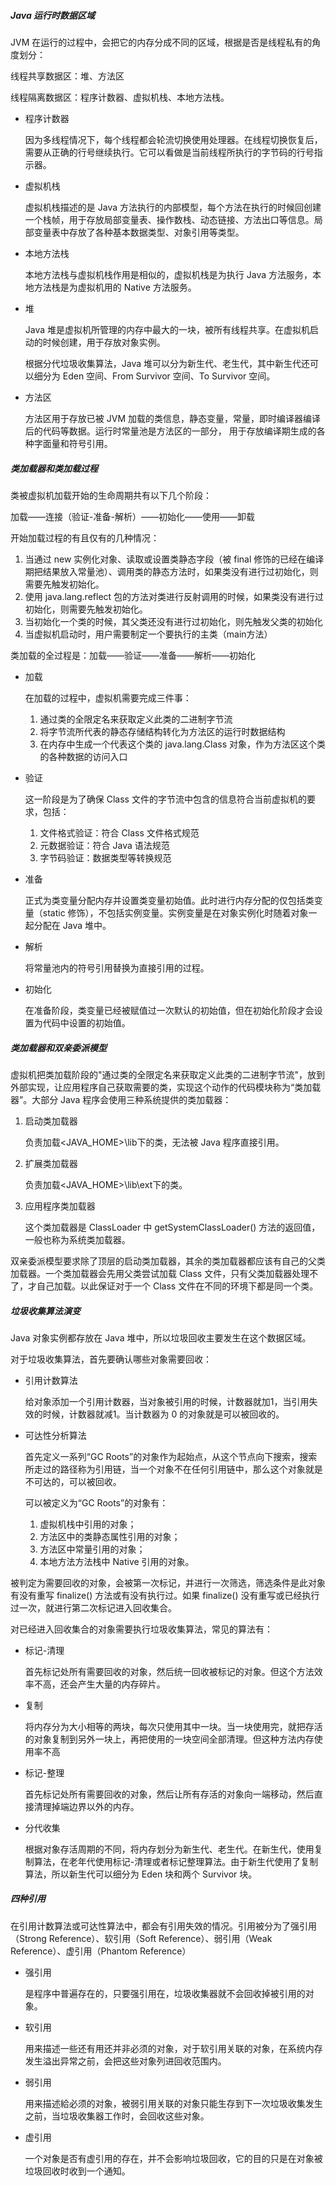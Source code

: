 ##### Java 运行时数据区域

JVM 在运行的过程中，会把它的内存分成不同的区域，根据是否是线程私有的角度划分：

线程共享数据区：堆、方法区

线程隔离数据区：程序计数器、虚拟机栈、本地方法栈。

- 程序计数器

  因为多线程情况下，每个线程都会轮流切换使用处理器。在线程切换恢复后，需要从正确的行号继续执行。它可以看做是当前线程所执行的字节码的行号指示器。

- 虚拟机栈

  虚拟机栈描述的是 Java 方法执行的内部模型，每个方法在执行的时候回创建一个栈帧，用于存放局部变量表、操作数栈、动态链接、方法出口等信息。局部变量表中存放了各种基本数据类型、对象引用等类型。

- 本地方法栈

  本地方法栈与虚拟机栈作用是相似的，虚拟机栈是为执行 Java 方法服务，本地方法栈是为虚拟机用的 Native 方法服务。

- 堆

  Java 堆是虚拟机所管理的内存中最大的一块，被所有线程共享。在虚拟机启动的时候创建，用于存放对象实例。

  根据分代垃圾收集算法，Java 堆可以分为新生代、老生代，其中新生代还可以细分为 Eden 空间、From Survivor 空间、To Survivor 空间。

- 方法区

  方法区用于存放已被 JVM 加载的类信息，静态变量，常量，即时编译器编译后的代码等数据。运行时常量池是方法区的一部分， 用于存放编译期生成的各种字面量和符号引用。

##### 类加载器和类加载过程

类被虚拟机加载开始的生命周期共有以下几个阶段：

加载——连接（验证-准备-解析）——初始化——使用——卸载

开始加载过程的有且仅有的几种情况：

1. 当通过 new 实例化对象、读取或设置类静态字段（被 final 修饰的已经在编译期把结果放入常量池）、调用类的静态方法时，如果类没有进行过初始化，则需要先触发初始化。
2. 使用 java.lang.reflect 包的方法对类进行反射调用的时候，如果类没有进行过初始化，则需要先触发初始化。
3. 当初始化一个类的时候，其父类还没有进行过初始化，则先触发父类的初始化
4. 当虚拟机启动时，用户需要制定一个要执行的主类（main方法）

类加载的全过程是：加载——验证——准备——解析——初始化

- 加载

  在加载的过程中，虚拟机需要完成三件事：

  1. 通过类的全限定名来获取定义此类的二进制字节流
  2. 将字节流所代表的静态存储结构转化为方法区的运行时数据结构
  3. 在内存中生成一个代表这个类的 java.lang.Class 对象，作为方法区这个类的各种数据的访问入口

- 验证

  这一阶段是为了确保 Class 文件的字节流中包含的信息符合当前虚拟机的要求，包括：

  1. 文件格式验证：符合 Class 文件格式规范
  2. 元数据验证：符合 Java 语法规范
  3. 字节码验证：数据类型等转换规范

- 准备

  正式为类变量分配内存并设置类变量初始值。此时进行内存分配的仅包括类变量（static 修饰），不包括实例变量。实例变量是在对象实例化时随着对象一起分配在 Java 堆中。

- 解析

  将常量池内的符号引用替换为直接引用的过程。

- 初始化

  在准备阶段，类变量已经被赋值过一次默认的初始值，但在初始化阶段才会设置为代码中设置的初始值。

##### 类加载器和双亲委派模型

虚拟机把类加载阶段的"通过类的全限定名来获取定义此类的二进制字节流"，放到外部实现，让应用程序自己获取需要的类，实现这个动作的代码模块称为“类加载器”。大部分 Java 程序会使用三种系统提供的类加载器：

1. 启动类加载器

   负责加载\<JAVA_HOME>\lib下的类，无法被 Java 程序直接引用。

2. 扩展类加载器

   负责加载\<JAVA_HOME>\lib\ext下的类。

3. 应用程序类加载器

   这个类加载器是 ClassLoader 中 getSystemClassLoader() 方法的返回值，一般也称为系统类加载器。

双亲委派模型要求除了顶层的启动类加载器，其余的类加载器都应该有自己的父类加载器。一个类加载器会先用父类尝试加载 Class 文件，只有父类加载器处理不了，才自己加载。以此保证对于一个 Class 文件在不同的环境下都是同一个类。

##### 垃圾收集算法演变

Java 对象实例都存放在 Java 堆中，所以垃圾回收主要发生在这个数据区域。

对于垃圾收集算法，首先要确认哪些对象需要回收：

- 引用计数算法

  给对象添加一个引用计数器，当对象被引用的时候，计数器就加1，当引用失效的时候，计数器就减1。当计数器为 0 的对象就是可以被回收的。

- 可达性分析算法

  首先定义一系列“GC Roots”的对象作为起始点，从这个节点向下搜索，搜索所走过的路径称为引用链，当一个对象不在任何引用链中，那么这个对象就是不可达的，可以被回收。

  可以被定义为“GC Roots”的对象有：

  1. 虚拟机栈中引用的对象；
  2. 方法区中的类静态属性引用的对象；
  3. 方法区中常量引用的对象；
  4. 本地方法方法栈中 Native 引用的对象。 

被判定为需要回收的对象，会被第一次标记，并进行一次筛选，筛选条件是此对象有没有重写 finalize() 方法或有没有执行过。如果 finalize() 没有重写或已经执行过一次，就进行第二次标记进入回收集合。

对已经进入回收集合的对象需要执行垃圾收集算法，常见的算法有：

- 标记-清理

  首先标记处所有需要回收的对象，然后统一回收被标记的对象。但这个方法效率不高，还会产生大量的内存碎片。

- 复制

  将内存分为大小相等的两块，每次只使用其中一块。当一块使用完，就把存活的对象复制到另外一块上，再把使用的一块空间全部清理。但这种方法内存使用率不高

- 标记-整理

  首先标记处所有需要回收的对象，然后让所有存活的对象向一端移动，然后直接清理掉端边界以外的内存。

- 分代收集

  根据对象存活周期的不同，将内存划分为新生代、老生代。在新生代，使用复制算法，在老年代使用标记-清理或者标记整理算法。由于新生代使用了复制算法，所以新生代可以细分为 Eden 块和两个 Survivor 块。

##### 四种引用

在引用计数算法或可达性算法中，都会有引用失效的情况。引用被分为了强引用（Strong Reference）、软引用（Soft Reference）、弱引用（Weak Reference）、虚引用（Phantom Reference）

- 强引用

  是程序中普遍存在的，只要强引用在，垃圾收集器就不会回收掉被引用的对象。

- 软引用

  用来描述一些还有用还并非必须的对象，对于软引用关联的对象，在系统内存发生溢出异常之前，会把这些对象列进回收范围内。

- 弱引用

  用来描述給必须的对象，被弱引用关联的对象只能生存到下一次垃圾收集发生之前，当垃圾收集器工作时，会回收这些对象。

- 虚引用

  一个对象是否有虚引用的存在，并不会影响垃圾回收，它的目的只是在对象被垃圾回收时收到一个通知。